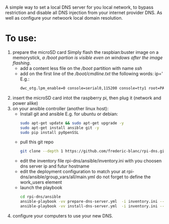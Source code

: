 A simple way to set a local DNS server for you local network, to bypass restriction and disable all DNS injection from your internet provider DNS. As well as configure your netwoork local domain resolution.

# To use: 
1. prepare the microSD card
   Simply flash the raspbian:buster image on a memorystick, *a /boot partion is visible even on windows after the image flashing*.
   * add a content less file on the */boot* partition with name *ssh*
   * add on the first line of the */boot/cmdline.txt* the following words: ip=<your desired IP>'
     E.g.:
     ```bash
     dwc_otg.lpm_enable=0 console=serial0,115200 console=tty1 root=PARTUUID=eaca1473-02 rootfstype=ext4 elevator=deadline fsck.repair=yes rootwait ip=192.168.1.254
     ```
2. insert the microSD card intot the raspberry pi, then plug it (network and power alike)
3. on your ansible controller (another linux host):
   * Install git and ansible
     E.g. for ubuntu or debian:
     ```bash
     sudo apt-get update && sudo apt-get upgrade -y
     sudo apt-get install ansible git -y 
     sudo pip install pyOpenSSL
     ```
   * pull this git repo
     ```bash
     git clone --depth 1 https://github.com/frederic-blanc/rpi-dns.git rpi-dns
     ```
   * edit the inventory file rpi-dns/ansible/inventory.ini
     with you choosen dns  server ip and futur hostname
   * edit the deployment configuration to match your at rpi-dns/ansible/group_vars/all/main.yml
     do not forget to define the work_users element
   * launch the playbook
     ```bash
     cd rpi-dns/ansible
     ansible-playbook -vv prepare-dns-server.yml  -i inventory.ini --extra-vars 'ansible_user=pi ansible_ssh_pass=raspberry ansible_sudo_pass=raspberry'
     ansible-playbook -vv install-dns-server.yml  -i inventory.ini --extra-vars 'ansible_user=<WORK_USER> ansible_ssh_pass=<WORK_USER_PASSWORD> ansible_sudo_pass=<WORK_USER_PASSWORD>'
     ```
4. configure your computers to use your new DNS.
   
